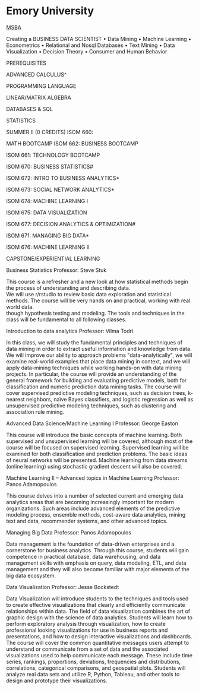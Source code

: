 # Emory University

[MSBA](https://goizueta.emory.edu/documents/MSBAbrochure.pdf)

Creating a BUSINESS DATA SCIENTIST • Data Mining • Machine Learning • Econometrics • Relational and Nosql Databases • Text Mining • Data Visualization • Decision Theory • Consumer and Human Behavior

PREREQUISITES

ADVANCED CALCULUS^

 PROGRAMMING LANGUAGE 

 LINEAR/MATRIX ALGEBRA 

DATABASES & SQL 

STATISTICS

SUMMER II \(0 CREDITS\) ISOM 660:

 MATH BOOTCAMP ISOM 662: BUSINESS BOOTCAMP

ISOM 661: TECHNOLOGY BOOTCAMP

ISOM 670: BUSINESS STATISTICS\#

ISOM 672: INTRO TO BUSINESS ANALYTICS\*

ISOM 673: SOCIAL NETWORK ANALYTICS\*

ISOM 674: MACHINE LEARNING I

ISOM 675: DATA VISUALIZATION

ISOM 677: DECISION ANALYTICS & OPTIMIZATION\#

ISOM 671: MANAGING BIG DATA\*

ISOM 676: MACHINE LEARNING II

CAPSTONE/EXPERIENTIAL LEARNING



Business Statistics Professor: Steve Stuk

This course is a refresher and a new look at how statistical methods begin the process of understanding and describing data.  
We will use r/rstudio to review basic data exploration and statistical methods. The course will be very hands on and practical, working with real world data.  
though hypothesis testing and modeling. The tools and techniques in the class will be fundamental to all following classes.

Introduction to data analytics Professor: Vilma Todri

In this class, we will study the fundamental principles and techniques of data mining in order to extract useful information and knowledge from data. We will improve our ability to approach problems "data-analytically", we will examine real-world examples that place data mining in context, and we will apply data-mining techniques while working hands-on with data mining projects. In particular, the course will provide an understanding of the general framework for building and evaluating predictive models, both for classification and numeric prediction data mining tasks. The course will cover supervised predictive modeling techniques, such as decision trees, k-nearest neighbors, naïve Bayes classifiers, and logistic regression as well as unsupervised predictive modeling techniques, such as clustering and association rule mining.

Advanced Data Science/Machine Learning I Professor: George Easton

This course will introduce the basic concepts of machine learning. Both supervised and unsupervised learning will be covered, although most of the course will be focused on supervised learning. Supervised learning will be examined for both classification and prediction problems. The basic ideas of neural networks will be presented. Machine learning from data streams \(online learning\) using stochastic gradient descent will also be covered.

Machine Learning II – Advanced topics in Machine Learning Professor: Panos Adamopoulos

This course delves into a number of selected current and emerging data analytics areas that are becoming increasingly important for modern organizations. Such areas include advanced elements of the predictive modeling process, ensemble methods, cost-aware data analytics, mining text and data, recommender systems, and other advanced topics.

Managing Big Data Professor: Panos Adamopoulos

Data management is the foundation of data-driven enterprises and a cornerstone for business analytics. Through this course, students will gain competence in practical database, data warehousing, and data management skills with emphasis on query, data modeling, ETL, and data management and they will also become familiar with major elements of the big data ecosystem.



Data Visualization Professor: Jesse Bockstedt

Data Visualization will introduce students to the techniques and tools used to create effective visualizations that clearly and efficiently communicate relationships within data. The field of data visualization combines the art of graphic design with the science of data analytics. Students will learn how to perform exploratory analysis through visualization, how to create professional looking visualizations for use in business reports and presentations, and how to design interactive visualizations and dashboards. The course will cover the common quantitative messages users attempt to understand or communicate from a set of data and the associated visualizations used to help communicate each message. These include time series, rankings, proportions, deviations, frequencies and distributions, correlations, categorical comparisons, and geospatial plots. Students will analyze real data sets and utilize R, Python, Tableau, and other tools to design and prototype their visualizations.



